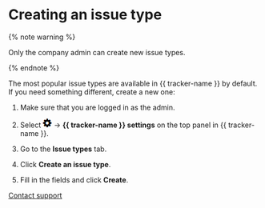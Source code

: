 # Creating an issue type


{% note warning %}

Only the company admin can create new issue types.

{% endnote %}

The most popular issue types are available in {{ tracker-name }} by default. If you need something different, create a new one:

1. Make sure that you are logged in as the admin.

1. Select ![](../../_assets/tracker/icon-settings.png) → **{{ tracker-name }} settings** on the top panel in {{ tracker-name }}.

1. Go to the **Issue types** tab.

1. Click **Create an issue type**.

1. Fill in the fields and click **Create**.


[Contact support](../troubleshooting.md)

